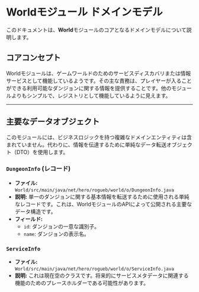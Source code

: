 # Worldモジュール ドメインモデル

このドキュメントは、**World**モジュールのコアとなるドメインモデルについて説明します。

## コアコンセプト

Worldモジュールは、ゲームワールドのためのサービスディスカバリまたは情報サービスとして機能しているようです。その主な責務は、プレイヤーが入ることができる利用可能なダンジョンに関する情報を提供することです。他のモジュールよりもシンプルで、レジストリとして機能しているように見えます。

---

## 主要なデータオブジェクト

このモジュールには、ビジネスロジックを持つ複雑なドメインエンティティは含まれていません。代わりに、情報を伝達するために単純なデータ転送オブジェクト（DTO）を使用します。

### `DungeonInfo` (レコード)
- **ファイル:** `World/src/main/java/net/hero/rogueb/world/o/DungeonInfo.java`
- **説明:** 単一のダンジョンに関する基本情報を転送するために使用される単純なレコードです。これは、WorldモジュールのAPIによって公開される主要なデータ構造です。
- **フィールド:**
    - `id`: ダンジョンの一意な識別子。
    - `name`: ダンジョンの表示名。

### `ServiceInfo`
- **ファイル:** `World/src/main/java/net/hero/rogueb/world/o/ServiceInfo.java`
- **説明:** これは現在空のクラスです。将来的にサービスメタデータに関連する機能のためのプレースホルダーである可能性があります。
